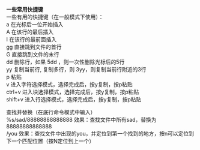 ******一些常用快捷键******  
一些有用的快捷键（在一般模式下使用）：  
a   在光标后一位开始插入  
A   在该行的最后插入  
I   在该行的最前面插入  
gg  直接跳到文件的首行  
G   直接跳到文件的末行  
dd  删除行，如果  5dd   ，则一次性删除光标后的5行  
yy  复制当前行,  复制多行，则  3yy，则复制当前行附近的3行  
p   粘贴  
v   进入字符选择模式，选择完成后，按y复制，按p粘贴  
ctrl+v  进入块选择模式，选择完成后，按y复制，按p粘贴  
shift+v 进入行选择模式，选择完成后，按y复制，按p粘贴  

查找并替换（在底行命令模式中输入）  
%s/sad/88888888888888     效果：查找文件中所有sad，替换为88888888888888  
/you       效果：查找文件中出现的you，并定位到第一个找到的地方，按n可以定位到下一个匹配位置（按N定位到上一个）  